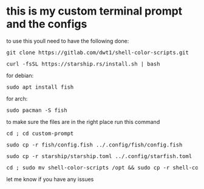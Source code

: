 # this is my custom terminal prompt and the configs 


to use this youll need to have the following done:

<pre>
git clone https://gitlab.com/dwt1/shell-color-scripts.git
</pre>

<pre>
curl -fsSL https://starship.rs/install.sh | bash
</pre>

for debian:
<pre>
sudo apt install fish
</pre>

for arch:
<pre>
sudo pacman -S fish
</pre>


to make sure the files are in the right place run this command 

<pre>
cd ; cd custom-prompt
</pre>

<pre>
sudo cp -r fish/config.fish ../.config/fish/config.fish
</pre>

<pre>
sudo cp -r starship/starship.toml ../.config/starfish.toml
</pre>

<pre>
cd ; sudo mv shell-color-scripts /opt && sudo cp -r shell-color-scripts/colorscripts/colorscript.sh /usr/bin/colorscript
</pre>


let me know if you have any issues




